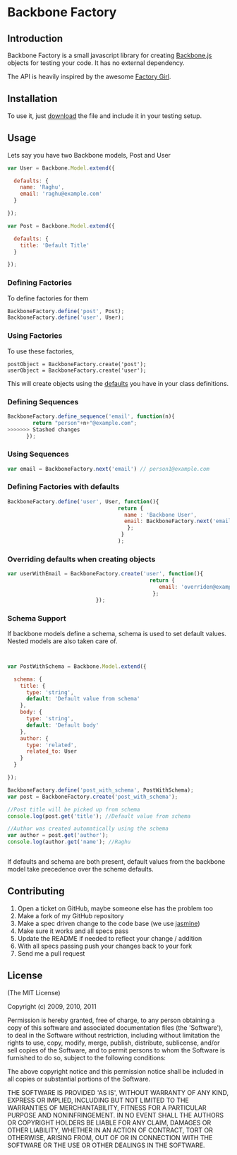 Backbone Factory
================

Introduction
------------

Backbone Factory is a small javascript library for creating [Backbone.js](http://documentcloud.github.com/backbone/) objects for testing your code. It has no external dependency.

The API is heavily inspired by the awesome [Factory Girl](https://github.com/thoughtbot/factory_girl).


Installation
------------

To use it, just [download](https://github.com/recruiterbox/Backbone-Factory/raw/master/public/javascripts/backbone-factory.js) the file and include it in your testing setup.

Usage
-----

Lets say you have two Backbone models, Post and User

```javascript
var User = Backbone.Model.extend({

  defaults: {
    name: 'Raghu',
    email: 'raghu@example.com'
  }

});

var Post = Backbone.Model.extend({

  defaults: {
    title: 'Default Title'
  }

});
```

### Defining Factories

To define factories for them

```javascript
BackboneFactory.define('post', Post);
BackboneFactory.define('user', User);
```

### Using Factories

To use these factories,

```javscript
postObject = BackboneFactory.create('post');
userObject = BackboneFactory.create('user');
```

This will create objects using the [defaults](http://documentcloud.github.com/backbone/#Model-defaults) you have in your class definitions.


### Defining Sequences

```javascript
BackboneFactory.define_sequence('email', function(n){
        return "person"+n+"@example.com"; 
>>>>>>> Stashed changes
      });
```

### Using Sequences

```javascript
var email = BackboneFactory.next('email') // person1@example.com
```

### Defining Factories with defaults

```javascript
BackboneFactory.define('user', User, function(){
                                   return {
                                     name : 'Backbone User',
                                     email: BackboneFactory.next('email')
                                      };
                                    }
                                   );
```

### Overriding defaults when creating objects

```javascript
var userWithEmail = BackboneFactory.create('user', function(){
                                             return {
                                                email: 'overriden@example.com'
                                              };
                            });
 ```

### Schema Support

If backbone models define a schema, schema is used to set default values. Nested models are also taken care of.

```javascript


var PostWithSchema = Backbone.Model.extend({

  schema: {
    title: {
      type: 'string',
      default: 'Default value from schema'
    },
    body: {
      type: 'string',
      default: 'Default body'
    },
    author: {
      type: 'related',
      related_to: User
    }
  }

});

BackboneFactory.define('post_with_schema', PostWithSchema);
var post = BackboneFactory.create('post_with_schema');

//Post title will be picked up from schema
console.log(post.get('title'); //Default value from schema

//Author was created automatically using the schema
var author = post.get('author');
console.log(author.get('name'); //Raghu



```

If defaults and schema are both present, default values from the backbone model take precedence over the scheme defaults.

Contributing
------------

1. Open a ticket on GitHub, maybe someone else has the problem too
2. Make a fork of my GitHub repository
3. Make a spec driven change to the code base (we use [jasmine](http://pivotal.github.com/jasmine/))
5. Make sure it works and all specs pass
6. Update the README if needed to reflect your change / addition
7. With all specs passing push your changes back to your fork
8. Send me a pull request


License
-------

(The MIT License)

Copyright (c) 2009, 2010, 2011

Permission is hereby granted, free of charge, to any person obtaining
a copy of this software and associated documentation files (the
'Software'), to deal in the Software without restriction, including
without limitation the rights to use, copy, modify, merge, publish,
distribute, sublicense, and/or sell copies of the Software, and to
permit persons to whom the Software is furnished to do so, subject to
the following conditions:

The above copyright notice and this permission notice shall be
included in all copies or substantial portions of the Software.

THE SOFTWARE IS PROVIDED 'AS IS', WITHOUT WARRANTY OF ANY KIND,
EXPRESS OR IMPLIED, INCLUDING BUT NOT LIMITED TO THE WARRANTIES OF
MERCHANTABILITY, FITNESS FOR A PARTICULAR PURPOSE AND NONINFRINGEMENT.
IN NO EVENT SHALL THE AUTHORS OR COPYRIGHT HOLDERS BE LIABLE FOR ANY
CLAIM, DAMAGES OR OTHER LIABILITY, WHETHER IN AN ACTION OF CONTRACT,
TORT OR OTHERWISE, ARISING FROM, OUT OF OR IN CONNECTION WITH THE
SOFTWARE OR THE USE OR OTHER DEALINGS IN THE SOFTWARE.
